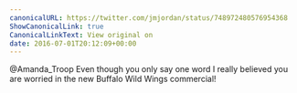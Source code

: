 ```yaml
---
canonicalURL: https://twitter.com/jmjordan/status/748972480576954368
ShowCanonicalLink: true
CanonicalLinkText: View original on
date: 2016-07-01T20:12:09+00:00
---
```

@Amanda_Troop Even though you only say one word I really believed you are worried in the new Buffalo Wild Wings commercial!